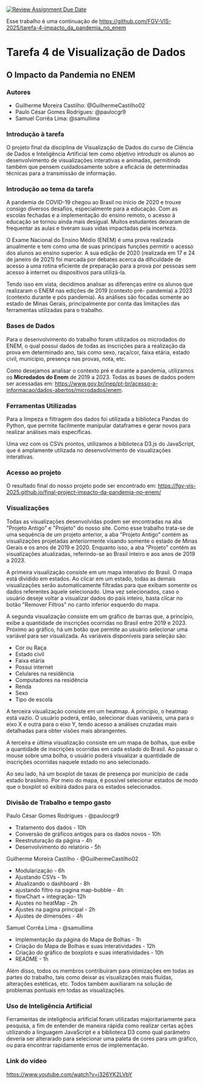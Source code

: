 [![Review Assignment Due Date](https://classroom.github.com/assets/deadline-readme-button-22041afd0340ce965d47ae6ef1cefeee28c7c493a6346c4f15d667ab976d596c.svg)](https://classroom.github.com/a/oHw8ptbv)

Esse trabalho é uma continuação de https://github.com/FGV-VIS-2025/tarefa-4-impacto_da_pandemia_no_enem

# Tarefa 4 de Visualização de Dados
## O Impacto da Pandemia no ENEM
### Autores
- Guilherme Moreira Castilho: @GuilhermeCastilho02
- Paulo César Gomes Rodrigues: @paulocgr9
- Samuel Corrêa Lima: @samullima

### Introdução à tarefa
O projeto final da disciplina de Visualização de Dados do curso de Ciência de Dados e Inteligência Artificial tem como objetivo introduzir os alunos ao desenvolvimento de visualizações interativas e animadas, permitindo também que pensem cuidadosamente
sobre a eficácia de determinadas técnicas para a transmissão de informação.

### Introdução ao tema da tarefa
A pandemia de COVID-19 chegou ao Brasil no início de 2020 e trouxe consigo diversos desafios, especialmente para a educação.
Com as escolas fechadas e a implementação do ensino remoto, o acesso à educação se tornou ainda mais desigual. Muitos estudantes
deixaram de frequentar as aulas e tiveram suas vidas impactadas pela incerteza.

O Exame Nacional do Ensino Médio (ENEM) é uma prova realizada anualmente e tem como uma de suas principais funções permitir o 
acesso dos alunos ao ensino superior. A sua edição de 2020 (realizada em 17 e 24 de janeiro de 2021) foi marcada por debates 
acerca da dificuldade de acesso a uma rotina eficiente de preparação para a prova por pessoas sem acesso à internet ou
dispositivos para utilizá-la.

Tendo isso em vista, decidimos analisar as diferenças entre os alunos que realizaram o ENEM nas edições de 2019 (contexto pré-
pandemia) a 2023 (contexto durante e pós pandemia). As análises são focadas somente ao estado de Minas Gerais, principalmente por conta das limitações das ferramentas utilizadas para o trabalho.

### Bases de Dados
Para o desenvolvimento do trabalho foram utilizados os microdados do ENEM, o qual possui dados de todas as inscrições para a
realização da prova em determinado ano, tais como sexo, raça/cor, faixa etária, estado civil, município, presença nas provas, nota, etc.

Como desejamos analisar o contexto pré e durante a pandemia, utilizamos os **Microdados do Enem** de 2019 a 2023. Todas as bases de dados podem ser acessadas em: https://www.gov.br/inep/pt-br/acesso-a-informacao/dados-abertos/microdados/enem.

### Ferramentas Utilizadas
Para a limpeza e filtragem dos dados foi utilizada a biblioteca Pandas do Python, que permite facilmente manipular dataframes e
gerar novos para realizar análises mais específicas.

Uma vez com os CSVs prontos, utilizamos a biblioteca D3.js do JavaScript, que é amplamente utilizada no desenvolvimento de visualizações interativas.

### Acesso ao projeto
O resultado final do nosso projeto pode ser encontrado em: https://fgv-vis-2025.github.io/final-project-impacto-da-pandemia-no-enem/

### Visualizações
Todas as visualizações desenvolvidas podem ser encontradas na aba "Projeto Antigo" e "Projeto" do nosso site.
Como esse trabalho trata-se de uma sequência de um projeto anterior, a aba "Projeto Antigo" contém as visualizações
projetadas anteriormente visando somente o estado de Minas Gerais e os anos de 2019 e 2020. Enquanto isso,
a aba "Projeto" contém as visualizações atualizadas, referindo-se ao Brasil inteiro e aos anos de 2019 a
2023.

A primeira visualização consiste em um mapa interativo do Brasil. O mapa está dividido em
estados. Ao clicar em um estado, todas as demais visualizações serão automaticamente filtradas
para que exibam somente os dados referentes àquele selecionado. Uma vez selecionados, caso o usuário deseje
voltar a visualizar dados do país inteiro, basta clicar no botão "Remover Filtros" no canto inferior esquerdo
do mapa.

A segunda visualização consiste em um gráfico de barras que, a princípio, exibe a quantidade de inscrições
ocorridas
no Brasil entre 2019 e 2023. Próximo ao gráfico, há um botão que permite ao usuário selecionar uma
variável para ser visualizada. As variáveis disponíveis para seleção são:

* Cor ou Raça
* Estado civil
* Faixa etária
* Possui internet
* Celulares na residência
* Computadores na residência
* Renda
* Sexo
* Tipo de escola

A terceira visualização consiste em um heatmap. A princípio, o heatmap está vazio. O usuário poderá, então,
selecionar duas variáveis, uma para o eixo X e outra para o eixo Y, tendo acesso a análises cruzadas mais
detalhadas
para obter visões mais abrangentes.

A terceira e última visualização consiste em um mapa de bolhas, que exibe a quantidade de
inscrições ocorridas em cada estado do Brasil. Ao passar o mouse sobre uma bolha, o usuário
poderá visualizar a quantidade de inscrições ocorridas naquele estado no ano selecionado.

Ao seu lado, há um boxplot de taxas de presença por município de cada estado brasileiro.
Por meio do mapa, é possível selecionar estados de modo que o boxplot só exibirá dados
para os estados selecionados.

### Divisão de Trabalho e tempo gasto
Paulo César Gomes Rodrigues - @paulocgr9
- Tratamento dos dados - 10h
- Conversão de gráficos antigos para os dados novos - 10h
- Reestruturação da página - 4h
- Desenvolvimento do relatório - 5h

Guilherme Moreira Castilho - @GuilhermeCastilho02
- Modularização - 6h
- Ajustando CSVs - 1h
- Atualizando o dashboard - 8h
- ajustando filtro na pagina map-bubble - 4h
- flowChart + integração- 12h
- Ajustes no heatMap - 2h
- Ajustes na pagina principal - 2h
- Ajustes de dimensões - 4h

Samuel Corrêa Lima - @samullima
- Implementação da página do Mapa de Bolhas - 1h
- Criação do Mapa de Bolhas e suas interatividades - 12h
- Criação do gráfico de boxplots e suas interatividades - 10h
- README - 1h

Além disso, todos os membros contribuíram para otimizações em todas as partes do trabalho, tais como deixar as visualizações mais 
fluídas, alterações estéticas, etc. Todos também auxiliaram na solução de problemas pontuais em todas as visualizações.

### Uso de Inteligência Artificial
Ferramentas de inteligência artificial foram utilizadas majoritariamente para pesquisa, a fim de entender de maneira rápida como
realizar certas ações utilizando a linguagem JavaScript e a biblioteca D3 como qual parâmetro deveria ser alterarado para 
selecionar uma paleta de cores para um gráfico, ou para encontrar rapidamente erros de implementação.

### Link do vídeo
https://www.youtube.com/watch?v=j326YK2LVbY
